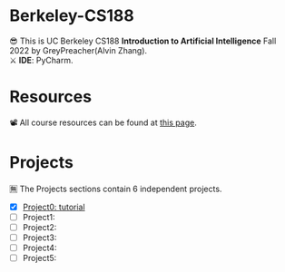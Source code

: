 # Berkeley-CS188
😎 This is UC Berkeley CS188 **Introduction to Artificial Intelligence** Fall 2022 by GreyPreacher(Alvin Zhang).  
⚔ **IDE**: PyCharm.

# Resources
📽 All course resources can be found at [this page](https://inst.eecs.berkeley.edu/~cs188/fa22/).  

# Projects
🈚 The Projects sections contain 6 independent projects. 
- [x] [Project0: tutorial](https://github.com/GreyPreacher/Berkeley-CS188/tree/main/project/project0-tutorial)
- [ ] Project1: 
- [ ] Project2: 
- [ ] Project3: 
- [ ] Project4: 
- [ ] Project5: 